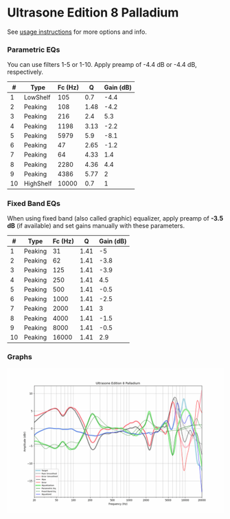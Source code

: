 # Ultrasone Edition 8 Palladium
See [usage instructions](https://github.com/jaakkopasanen/AutoEq#usage) for more options and info.

### Parametric EQs
You can use filters 1-5 or 1-10. Apply preamp of -4.4 dB or -4.4 dB, respectively.

|   # | Type      |   Fc (Hz) |    Q |   Gain (dB) |
|-----|-----------|-----------|------|-------------|
|   1 | LowShelf  |       105 | 0.7  |        -4.4 |
|   2 | Peaking   |       108 | 1.48 |        -4.2 |
|   3 | Peaking   |       216 | 2.4  |         5.3 |
|   4 | Peaking   |      1198 | 3.13 |        -2.2 |
|   5 | Peaking   |      5979 | 5.9  |        -8.1 |
|   6 | Peaking   |        47 | 2.65 |        -1.2 |
|   7 | Peaking   |        64 | 4.33 |         1.4 |
|   8 | Peaking   |      2280 | 4.36 |         4.4 |
|   9 | Peaking   |      4386 | 5.77 |         2   |
|  10 | HighShelf |     10000 | 0.7  |         1   |

### Fixed Band EQs
When using fixed band (also called graphic) equalizer, apply preamp of **-3.5 dB** (if available) and set gains manually with these parameters.

|   # | Type    |   Fc (Hz) |    Q |   Gain (dB) |
|-----|---------|-----------|------|-------------|
|   1 | Peaking |        31 | 1.41 |        -5   |
|   2 | Peaking |        62 | 1.41 |        -3.8 |
|   3 | Peaking |       125 | 1.41 |        -3.9 |
|   4 | Peaking |       250 | 1.41 |         4.5 |
|   5 | Peaking |       500 | 1.41 |        -0.5 |
|   6 | Peaking |      1000 | 1.41 |        -2.5 |
|   7 | Peaking |      2000 | 1.41 |         3   |
|   8 | Peaking |      4000 | 1.41 |        -1.5 |
|   9 | Peaking |      8000 | 1.41 |        -0.5 |
|  10 | Peaking |     16000 | 1.41 |         2.9 |

### Graphs
![](./Ultrasone%20Edition%208%20Palladium.png)
